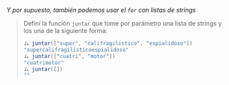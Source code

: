 _Y por supuesto, también podemos usar el `for` con listas de strings_

> Definí la función `juntar` que tome por parámetro una lista de strings y los una de la siguiente forma: 
> 
> ```javascript
> ム juntar(["super", "califragilistico", "espialidoso"])
> "supercalifragilisticoespialidoso"
> ム juntar(["cuatri", "motor"])
> "cuatrimotor"
> ム juntar([])
> ""
> ```
